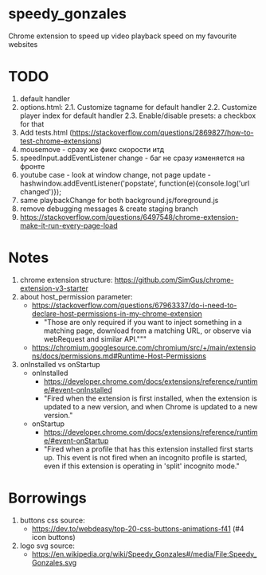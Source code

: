 # speedy_gonzales
Chrome extension to speed up video playback speed on my favourite websites

# TODO
1. default handler
2. options.html:
    2.1. Customize tagname for default handler
    2.2. Customize player index for default handler
    2.3. Enable/disable presets: a checkbox for that
3. Add tests.html (https://stackoverflow.com/questions/2869827/how-to-test-chrome-extensions)
4. mousemove - сразу же фикс скорости итд
5. speedInput.addEventListener change - баг не сразу изменяется на фронте
6. youtube case - look at window change, not page update - hashwindow.addEventListener('popstate', function(e){console.log('url changed')});
7. same playbackChange for both background.js/foreground.js
8. remove debugging messages & create staging branch
9. https://stackoverflow.com/questions/6497548/chrome-extension-make-it-run-every-page-load

# Notes
1. chrome extension structure: https://github.com/SimGus/chrome-extension-v3-starter
2. about host_permission parameter:
    - https://stackoverflow.com/questions/67963337/do-i-need-to-declare-host-permissions-in-my-chrome-extension
        - "Those are only required if you want to inject something in a matching page, download from a matching URL, or observe via webRequest and similar API."""
    - https://chromium.googlesource.com/chromium/src/+/main/extensions/docs/permissions.md#Runtime-Host-Permissions
3. onInstalled vs onStartup
    - onInstalled
        - https://developer.chrome.com/docs/extensions/reference/runtime/#event-onInstalled
        - "Fired when the extension is first installed, when the extension is updated to a new version, and when Chrome is updated to a new version."
    - onStartup
        - https://developer.chrome.com/docs/extensions/reference/runtime/#event-onStartup
        - "Fired when a profile that has this extension installed first starts up. This event is not fired when an incognito profile is started, even if this extension is operating in 'split' incognito mode."

# Borrowings
1. buttons css source:
    - https://dev.to/webdeasy/top-20-css-buttons-animations-f41 (#4 icon buttons)
2. logo svg source:
    - https://en.wikipedia.org/wiki/Speedy_Gonzales#/media/File:Speedy_Gonzales.svg

